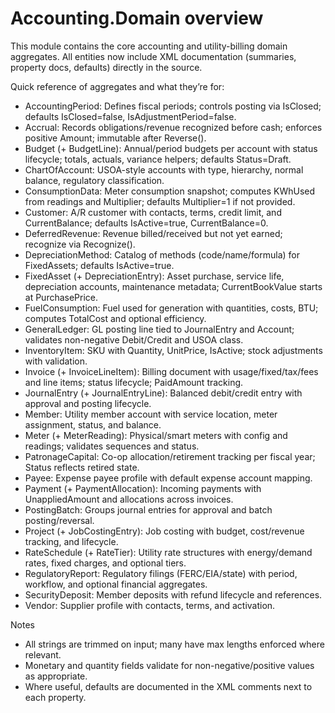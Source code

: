 # Accounting.Domain overview

This module contains the core accounting and utility-billing domain aggregates. All entities now include XML documentation (summaries, property docs, defaults) directly in the source.

Quick reference of aggregates and what they’re for:

- AccountingPeriod: Defines fiscal periods; controls posting via IsClosed; defaults IsClosed=false, IsAdjustmentPeriod=false.
- Accrual: Records obligations/revenue recognized before cash; enforces positive Amount; immutable after Reverse().
- Budget (+ BudgetLine): Annual/period budgets per account with status lifecycle; totals, actuals, variance helpers; defaults Status=Draft.
- ChartOfAccount: USOA-style accounts with type, hierarchy, normal balance, regulatory classification.
- ConsumptionData: Meter consumption snapshot; computes KWhUsed from readings and Multiplier; defaults Multiplier=1 if not provided.
- Customer: A/R customer with contacts, terms, credit limit, and CurrentBalance; defaults IsActive=true, CurrentBalance=0.
- DeferredRevenue: Revenue billed/received but not yet earned; recognize via Recognize().
- DepreciationMethod: Catalog of methods (code/name/formula) for FixedAssets; defaults IsActive=true.
- FixedAsset (+ DepreciationEntry): Asset purchase, service life, depreciation accounts, maintenance metadata; CurrentBookValue starts at PurchasePrice.
- FuelConsumption: Fuel used for generation with quantities, costs, BTU; computes TotalCost and optional efficiency.
- GeneralLedger: GL posting line tied to JournalEntry and Account; validates non-negative Debit/Credit and USOA class.
- InventoryItem: SKU with Quantity, UnitPrice, IsActive; stock adjustments with validation.
- Invoice (+ InvoiceLineItem): Billing document with usage/fixed/tax/fees and line items; status lifecycle; PaidAmount tracking.
- JournalEntry (+ JournalEntryLine): Balanced debit/credit entry with approval and posting lifecycle.
- Member: Utility member account with service location, meter assignment, status, and balance.
- Meter (+ MeterReading): Physical/smart meters with config and readings; validates sequences and status.
- PatronageCapital: Co-op allocation/retirement tracking per fiscal year; Status reflects retired state.
- Payee: Expense payee profile with default expense account mapping.
- Payment (+ PaymentAllocation): Incoming payments with UnappliedAmount and allocations across invoices.
- PostingBatch: Groups journal entries for approval and batch posting/reversal.
- Project (+ JobCostingEntry): Job costing with budget, cost/revenue tracking, and lifecycle.
- RateSchedule (+ RateTier): Utility rate structures with energy/demand rates, fixed charges, and optional tiers.
- RegulatoryReport: Regulatory filings (FERC/EIA/state) with period, workflow, and optional financial aggregates.
- SecurityDeposit: Member deposits with refund lifecycle and references.
- Vendor: Supplier profile with contacts, terms, and activation.

Notes
- All strings are trimmed on input; many have max lengths enforced where relevant.
- Monetary and quantity fields validate for non-negative/positive values as appropriate.
- Where useful, defaults are documented in the XML comments next to each property.

